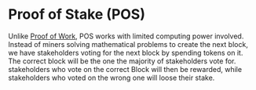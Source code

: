 # Proof of Stake \(POS\)

Unlike [Proof of Work](proof-of-work.md), POS works with limited computing power involved. Instead of miners solving mathematical problems to create the next block, we have stakeholders voting for the next block by spending tokens on it. The correct block will be the one the majority of stakeholders vote for. stakeholders who vote on the correct Block will then be rewarded, while stakeholders who voted on the wrong one will loose their stake.

